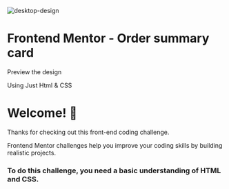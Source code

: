 ![desktop-design](https://user-images.githubusercontent.com/85229306/135765501-00935b15-9c30-433f-b4ed-65fd8a4a0d93.jpg)
<h1>Frontend Mentor - Order summary card</h1>
Preview the design


 Using Just Html & CSS
 # Welcome! 👋
 Thanks for checking out this front-end coding challenge.

Frontend Mentor challenges help you improve your coding skills by building realistic projects.

<h3>To do this challenge, you need a basic understanding of HTML and CSS.</h3>
